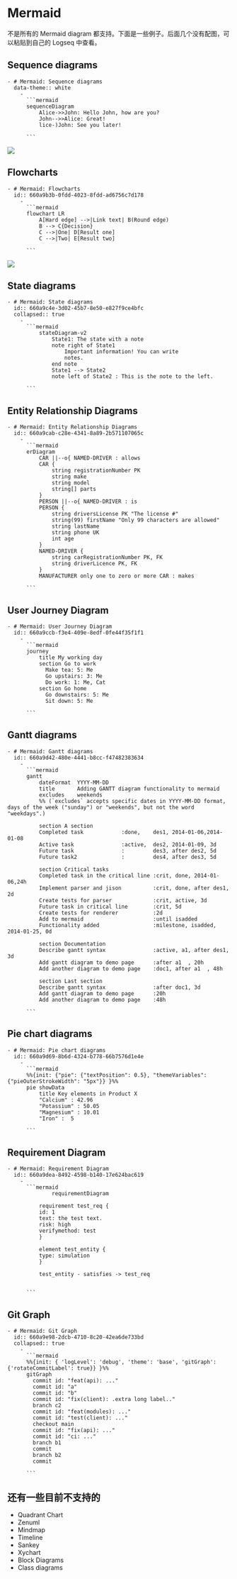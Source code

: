 # Mermaid

不是所有的 Mermaid diagram 都支持。下面是一些例子。后面几个没有配图，可以粘贴到自己的 Logseq 中查看。

## Sequence diagrams

````
- # Mermaid: Sequence diagrams
  data-theme:: white
	-
	  ```mermaid
	  sequenceDiagram
	      Alice->>John: Hello John, how are you?
	      John-->>Alice: Great!
	      lice-)John: See you later!

	  ```

````

![](../../assets/screenshot/marmaid/sequence.png)

## Flowcharts

````
- # Mermaid: Flowcharts
  id:: 660a9b3b-0fdd-4023-8fdd-ad6756c7d178
	-
	  ```mermaid
	  flowchart LR
	      A[Hard edge] -->|Link text| B(Round edge)
	      B --> C{Decision}
	      C -->|One| D[Result one]
	      C -->|Two| E[Result two]

	  ```
````

![](../../assets/screenshot/marmaid/flowcharts.png)

## State diagrams

````
- # Mermaid: State diagrams
  id:: 660a9c4e-3d02-45b7-8e50-e827f9ce4bfc
  collapsed:: true
	-
	  ```mermaid
	      stateDiagram-v2
	          State1: The state with a note
	          note right of State1
	              Important information! You can write
	              notes.
	          end note
	          State1 --> State2
	          note left of State2 : This is the note to the left.

	  ```

````

## Entity Relationship Diagrams

````
- # Mermaid: Entity Relationship Diagrams
  id:: 660a9cab-c28e-4341-8a89-2b571107065c
	-
	  ```mermaid
	  erDiagram
	      CAR ||--o{ NAMED-DRIVER : allows
	      CAR {
	          string registrationNumber PK
	          string make
	          string model
	          string[] parts
	      }
	      PERSON ||--o{ NAMED-DRIVER : is
	      PERSON {
	          string driversLicense PK "The license #"
	          string(99) firstName "Only 99 characters are allowed"
	          string lastName
	          string phone UK
	          int age
	      }
	      NAMED-DRIVER {
	          string carRegistrationNumber PK, FK
	          string driverLicence PK, FK
	      }
	      MANUFACTURER only one to zero or more CAR : makes

	  ```
````

## User Journey Diagram

````
- # Mermaid: User Journey Diagram
  id:: 660a9ccb-f3e4-409e-8edf-0fe44f35f1f1
	-
	  ```mermaid
	  journey
	      title My working day
	      section Go to work
	        Make tea: 5: Me
	        Go upstairs: 3: Me
	        Do work: 1: Me, Cat
	      section Go home
	        Go downstairs: 5: Me
	        Sit down: 5: Me

	  ```

````

## Gantt diagrams

````
- # Mermaid: Gantt diagrams
  id:: 660a9d42-480e-4441-b8cc-f47482383634
	-
	  ```mermaid
	  gantt
	      dateFormat  YYYY-MM-DD
	      title       Adding GANTT diagram functionality to mermaid
	      excludes    weekends
	      %% (`excludes` accepts specific dates in YYYY-MM-DD format, days of the week ("sunday") or "weekends", but not the word "weekdays".)

	      section A section
	      Completed task            :done,    des1, 2014-01-06,2014-01-08
	      Active task               :active,  des2, 2014-01-09, 3d
	      Future task               :         des3, after des2, 5d
	      Future task2              :         des4, after des3, 5d

	      section Critical tasks
	      Completed task in the critical line :crit, done, 2014-01-06,24h
	      Implement parser and jison          :crit, done, after des1, 2d
	      Create tests for parser             :crit, active, 3d
	      Future task in critical line        :crit, 5d
	      Create tests for renderer           :2d
	      Add to mermaid                      :until isadded
	      Functionality added                 :milestone, isadded, 2014-01-25, 0d

	      section Documentation
	      Describe gantt syntax               :active, a1, after des1, 3d
	      Add gantt diagram to demo page      :after a1  , 20h
	      Add another diagram to demo page    :doc1, after a1  , 48h

	      section Last section
	      Describe gantt syntax               :after doc1, 3d
	      Add gantt diagram to demo page      :20h
	      Add another diagram to demo page    :48h

	  ```
````

## Pie chart diagrams

````
- # Mermaid: Pie chart diagrams
  id:: 660a9d69-8b6d-4324-b778-66b7576d1e4e
	-
	  ```mermaid
	  %%{init: {"pie": {"textPosition": 0.5}, "themeVariables": {"pieOuterStrokeWidth": "5px"}} }%%
	  pie showData
	      title Key elements in Product X
	      "Calcium" : 42.96
	      "Potassium" : 50.05
	      "Magnesium" : 10.01
	      "Iron" :  5

	  ```
````

## Requirement Diagram

````
- # Mermaid: Requirement Diagram
  id:: 660a9dea-8492-4598-b140-17e624bac619
	-
	  ```mermaid
	          requirementDiagram

	      requirement test_req {
	      id: 1
	      text: the test text.
	      risk: high
	      verifymethod: test
	      }

	      element test_entity {
	      type: simulation
	      }

	      test_entity - satisfies -> test_req


	  ```
````

## Git Graph

````
- # Mermaid: Git Graph
  id:: 660a9e98-2dcb-4710-8c20-42ea6de733bd
  collapsed:: true
	-
	  ```mermaid
	  %%{init: { 'logLevel': 'debug', 'theme': 'base', 'gitGraph': {'rotateCommitLabel': true}} }%%
	  gitGraph
	    commit id: "feat(api): ..."
	    commit id: "a"
	    commit id: "b"
	    commit id: "fix(client): .extra long label.."
	    branch c2
	    commit id: "feat(modules): ..."
	    commit id: "test(client): ..."
	    checkout main
	    commit id: "fix(api): ..."
	    commit id: "ci: ..."
	    branch b1
	    commit
	    branch b2
	    commit

	  ```
````

## 还有一些目前不支持的

- Quadrant Chart
- Zenuml
- Mindmap
- Timeline
- Sankey
- Xychart
- Block Diagrams
- Class diagrams
